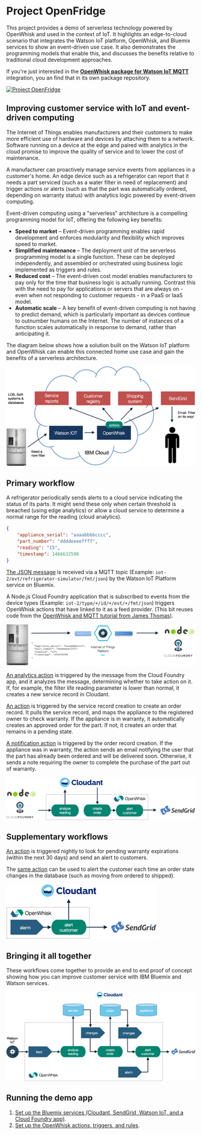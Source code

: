 # Project OpenFridge

This project provides a demo of serverless technology powered by OpenWhisk and used in the context of IoT. It highlights an edge-to-cloud scenario that integrates the Watson IoT platform, OpenWhisk, and Bluemix services to show an event-driven use case. It also demonstrates the programming models that enable this, and discusses the benefits relative to traditional cloud development approaches.

If you're just interested in the **[OpenWhisk package for Watson IoT MQTT](https://github.com/krook/openwhisk-package-mqtt-watson)** integration, you an find that in its own package repository.

[![Project OpenFridge](https://img.youtube.com/vi/0Sl4rWZYo8w/0.jpg)](https://www.youtube.com/watch?v=0Sl4rWZYo8w)

## Improving customer service with IoT and event-driven computing

The Internet of Things enables manufacturers and their customers to make more efficient use of hardware and devices by attaching them to a network. Software running on a device at the edge and paired with analytics in the cloud promise to improve the quality of service and to lower the cost of maintenance.

A manufacturer can proactively manage service events from appliances in a customer's home. An edge device such as a refrigerator can report that it needs a part serviced (such as a water filter in need of replacement) and trigger actions or alerts (such as that the part was automatically ordered, depending on warranty status) with analytics logic powered by event-driven computing.

Event-driven computing using a "serverless" architecture is a compelling programming model for IoT, offering the following key benefits:

- **Speed to market** – Event-driven programming enables rapid development and enforces modularity and flexibility which improves speed to market.
- **Simplified maintenance** – The deployment unit of the serverless programming model is a single function. These can be deployed independently, and assembled or orchestrated using business logic implemented as triggers and rules.
- **Reduced cost** – The event-driven cost model enables manufacturers to pay only for the time that business logic is actually running. Contrast this with the need to pay for applications or servers that are always on - even when not responding to customer requests - in a PaaS or IaaS model.
- **Automatic scale** – A key benefit of event-driven computing is not having to predict demand, which is particularly important as devices continue to outnumber humans on the Internet. The number of instances of a function scales automatically in response to demand, rather than anticipating it.

The diagram below shows how a solution built on the Watson IoT platform and OpenWhisk can enable this connected home use case and gain the benefits of a serverless architecture.

![High level diagram](docs/overview.png)

## Primary workflow

A refrigerator periodically sends alerts to a cloud service indicating the status of its parts. It might send these only when certain threshold is breached (using edge analytics) or allow a cloud service to determine a normal range for the reading (cloud analytics).

```json
{
    "appliance_serial": "aaaabbbbcccc",
    "part_number": "ddddeeeeffff",
    "reading": "15",
    "timestamp": 1466632598
}
```

[The JSON message](docs/sample-messages.txt) is received via a MQTT topic (Example: `iot-2/evt/refrigerator-simulator/fmt/json`) by the Watson IoT Platform service on Bluemix.

A Node.js Cloud Foundry application that is subscribed to events from the device types (Example: `iot-2/type/+/id/+/evt/+/fmt/json`) triggers OpenWhisk actions that have linked to it as a feed provider. (This bit reuses code from the [OpenWhisk and MQTT tutorial from James Thomas](http://jamesthom.as/blog/2016/06/15/openwhisk-and-mqtt/)).

![Primary workflow 1](docs/primary-workflow-1.png)

[An analytics action](actions/analyze-service-event.js) is triggered by the message from the Cloud Foundry app, and it analyzes the message, determining whether to take action on it. If, for example, the filter life reading parameter is lower than normal, it creates a new service record in Cloudant.

[An action](actions/create-order-event.js) is triggered by the service record creation to create an order record. It pulls the service record, and maps the appliance to the registered owner to check warranty. If the appliance is in warranty, it automatically creates an approved order for the part. If not, it creates an order that remains in a pending state.

[A notification action](actions/alert-customer-event.js) is triggered by the order record creation. If the appliance was in warranty, the action sends an email notifying the user that the part has already been ordered and will be delivered soon. Otherwise, it sends a note requiring the owner to complete the purchase of the part out of warranty.

![Primary workflow 2](docs/primary-workflow-2.png)

## Supplementary workflows

[An action](actions/alert-customer-event.js) is triggered nightly to look for pending warranty expirations (within the next 30 days) and send an alert to customers.

The [same action](actions/alert-customer-event.js) can be used to alert the customer each time an order state changes in the database (such as moving from ordered to shipped).

![Supplementary workflows](docs/supplementary-workflows.png)

## Bringing it all together

These workflows come together to provide an end to end proof of concept showing how you can improve customer service with IBM Bluemix and Watson services.

![Triggers and actions](docs/actions-triggers.png)

## Running the demo app

1. [Set up the Bluemix services (Cloudant, SendGrid, Watson IoT, and a Cloud Foundry app)](docs/BLUEMIX.md).
2. [Set up the OpenWhisk actions, triggers, and rules](docs/OPENWHISK.md).
